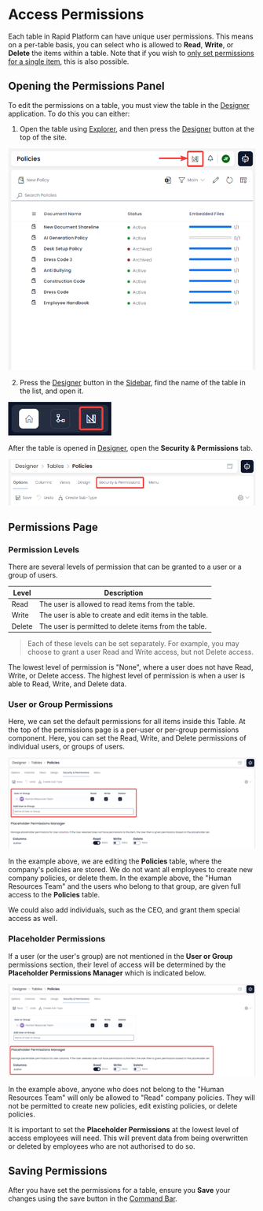 # Access Permissions

Each table in Rapid Platform can have unique user permissions. This means on a per-table basis, you can select who is allowed to **Read**, **Write**, or **Delete** the items within a table. Note that if you wish to [only set permissions for a single item](</docs/Rapid/2-User Manual/2-Explorer/2-Items/5-item-permissions/5-item-permissions.md>), this is also possible.

## Opening the Permissions Panel

To edit the permissions on a table, you must view the table in the [Designer](</docs/Rapid/2-User Manual/3-Designer/1-what-is-designer/1-what-is-designer.md>) application. To do this you can either:
1. Open the table using [Explorer](</docs/Rapid/2-User Manual/2-Explorer/0-navigating-explorer/0-navigating-explorer.md>), and then press the [Designer](</docs/Rapid/2-User Manual/3-Designer/1-what-is-designer/1-what-is-designer.md>) button at the top of the site.

![A screenshot that shows the location of the designer button in the context of a table in Explorer. The Designer button at the top of the screenshots is annotated with a red box and red arrow to indicate its location.](<Tables Designer Location.png>)

2. Press the [Designer](</docs/Rapid/2-User Manual/3-Designer/1-what-is-designer/1-what-is-designer.md>) button in the [Sidebar](</docs/Rapid/2-User Manual/glossary/glossary.md#sidebar>), find the name of the table in the list, and open it.

![A screenshot that shows the location of the designer button at the bottom of the sidebar.](<Sidebar Designer.png>)

After the table is opened in [Designer](</docs/Rapid/2-User Manual/3-Designer/1-what-is-designer/1-what-is-designer.md>), open the **Security & Permissions** tab.

![A screenshot that shows the location of the Security & Permissions tab in Designer. This tab allows the user to change the permissions on a particular table.](<Designer Permissions Tab.png>)

## Permissions Page

### Permission Levels

There are several levels of permission that can be granted to a user or a group of users.

| Level | Description |
|---|---|
| Read | The user is allowed to read items from the table. |
| Write | The user is able to create and edit items in the table. |
| Delete | The user is permitted to delete items from the table. |

> Each of these levels can be set separately. For example, you may choose to grant a user Read and Write access, but not Delete access.

The lowest level of permission is "None", where a user does not have Read, Write, or Delete access. The highest level of permission is when a user is able to Read, Write, and Delete data.

### User or Group Permissions

Here, we can set the default permissions for all items inside this Table. At the top of the permissions page is a per-user or per-group permissions component. Here, you can set the Read, Write, and Delete permissions of individual users, or groups of users.

![A screenshot that shows how Read, Write, and Delete permissions can be set for an individual, or an entire group of users.](<Permissions User Group.png>)

In the example above, we are editing the **Policies** table, where the company's policies are stored. We do not want all employees to create new company policies, or delete them. In the example above, the "Human Resources Team" and the users who belong to that group, are given full access to the **Policies** table.

We could also add individuals, such as the CEO, and grant them special access as well.

### Placeholder Permissions

If a user (or the user's group) are not mentioned in the **User or Group** permissions section, their level of access will be determined by the **Placeholder Permissions Manager** which is indicated below.

![A screenshot that shows where the "Placeholder Permissions Manager" section of the Security and Permissions tab is located. The screenshot is annotated with a red box to indicate its location.](<Permissions Placeholder.png>)

In the example above, anyone who does not belong to the "Human Resources Team" will only be allowed to "Read" company policies. They will not be permitted to create new policies, edit existing policies, or delete policies.

It is important to set the **Placeholder Permissions** at the lowest level of access employees will need. This will prevent data from being overwritten or deleted by employees who are not authorised to do so.

## Saving Permissions

After you have set the permissions for a table, ensure you **Save** your changes using the save button in the [Command Bar](</docs/Rapid/2-User Manual/glossary/glossary.md#command-bar>).